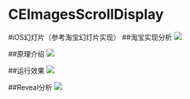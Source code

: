 # CEImagesScrollDisplay
#iOS幻灯片（参考淘宝幻灯片实现）
##淘宝实现分析
![](http://images2015.cnblogs.com/blog/545446/201607/545446-20160711102249951-749030416.png)

##原理介绍
![](http://images2015.cnblogs.com/blog/545446/201607/545446-20160711105639186-626957578.png)

##运行效果
![](http://images2015.cnblogs.com/blog/545446/201607/545446-20160711142132014-1382937815.gif)

##Reveal分析
![](http://images2015.cnblogs.com/blog/545446/201607/545446-20160711142049326-247105457.png)
